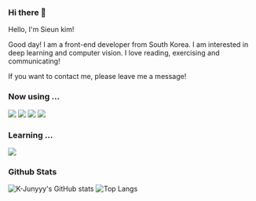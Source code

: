 ### Hi there 👋
<p>Hello, I'm Sieun kim!</p>
<p>
  Good day!
  I am a front-end developer from South Korea. 
  I am interested in deep learning and computer vision.
  I love reading, exercising and communicating!
  
  If you want to contact me, please leave me a message!

</p>

<!--
**kimssiieun/kimssiieun** is a ✨ _special_ ✨ repository because its `README.md` (this file) appears on your GitHub profile.

Here are some ideas to get you started:

- 🔭 I’m currently working on ...
- 🌱 I’m currently learning ...
- 👯 I’m looking to collaborate on ...
- 🤔 I’m looking for help with ...
- 💬 Ask me about ...
- 📫 How to reach me: ...
- 😄 Pronouns: ...
- ⚡ Fun fact: ...
-->

<h3>Now using ...</h3>
<img src="https://img.shields.io/badge/html5-E34F26?style=for-the-badge&logo=html5&logoColor=white">
<img src="https://img.shields.io/badge/css-1572B6?style=for-the-badge&logo=css3&logoColor=white">
<img src="https://img.shields.io/badge/javascript-F7DF1E?style=for-the-badge&logo=javascript&logoColor=black">
<img src="https://img.shields.io/badge/jquery-0769AD?style=for-the-badge&logo=jquery&logoColor=white">


<h3>Learning ...</h3>
<img src="https://img.shields.io/badge/react-61DAFB?style=for-the-badge&logo=react&logoColor=black">


<h3>Github Stats</h3>

![K-Junyyy's GitHub stats](https://github-readme-stats.vercel.app/api?username=kimssiieun&show_icons=true&theme=highcontrast)
![Top Langs](https://github-readme-stats.vercel.app/api/top-langs/?username=kimssiieun&layout=compact&theme=highcontrast)
